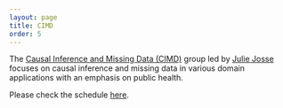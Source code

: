 ```yaml
---
layout: page
title: CIMD
order: 5
---
```


The [Causal Inference and Missing Data (CIMD)](https://misscausal.gitlabpages.inria.fr/misscausal.gitlab.io/) group led by [Julie Josse](http://juliejosse.com/) focuses on causal inference and missing data in various domain applications with an emphasis on public health.

Please check the schedule [here](https://misscausal.gitlabpages.inria.fr/misscausal.gitlab.io/events.html).

